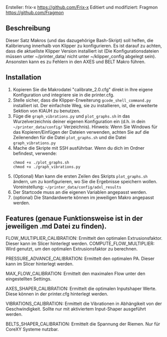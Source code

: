 Ersteller: frix-x https://github.com/Frix-x
Editiert und modifiziert: Fragmon https://github.com/Fragmon

## Beschreibung
Dieser Satz Makros (und das dazugehörige Bash-Skript) soll helfen, die Kalibrierung innerhalb von Klipper zu konfigurieren. 
Es ist darauf zu achten, dass die aktuellste Klipper Version installiert ist (Die Konfigurationsdateien müssen unter ~/printer_data/ nicht unter ~/klipper_config abgelegt sein). Ansonsten kann es zu Fehlern in den AXES und BELT Makro führen.

## Installation
  1. Kopieren Sie die Makrodatei "calibrate_2.0.cfg" direkt in Ihre eigene Konfiguration und integriere sie in die printer.cfg.
  2. Stelle  sicher, dass die Klipper-Erweiterung `gcode_shell_command.py` installiert ist. Der einfachste Weg, sie zu installieren, ist, die erweiterte Sektion von KIAUH zu benutzen.
  3. Füge die `graph_vibrations.py` und `plot_graphs.sh` in das Wurzelverzeichnis deiner eigenen Konfiguration ein (d.h. in dein `~/printer_data/config/` Verzeichnis).
     Hinweis: Wenn Sie Windows für das Kopieren/Einfügen der Dateien verwenden, achten Sie auf die Zeilenenden für die Datei `plot_graphs.sh` und die Datei                    `graph_vibrations.py`
  4. Mache die Skripte mit SSH ausführbar. Wenn du dich im Ordner befindest, verwende:
     ```
     chmod +x ./plot_graphs.sh
     chmod +x ./graph_vibrations.py
     ```
  5) (Optional) Man kann die ersten Zeilen des Skripts `plot_graphs.sh` ändern, um zu konfigurieren, wo Sie die Ergebnisse speichern wollen. 
  Voreinstellung: `~/printer_data/config/adxl_results`
  6) Der Startcode muss an die eigenen Variablen angepasst werden.
  7) (optional) Die Standardwerte können im jeweiligen Makro angepasst werden.
  
  
  ## Features (genaue Funktionsweise ist in der jeweiligen .md Datei zu finden).
  FLOW_MULTIPLIER_CALIBRATION: Ermittelt den optimalen Extrusionsfaktor. Dieser kann im Slicer hinterlegt werden.
    COMPUTE_FLOW_MULTIPLIER: Wird genutzt, um den optimalen Extrusionsfaktor zu berechnen.
    
  PRESSURE_ADVANCE_CALIBRATION: Ermittelt den optimalen PA. Dieser kann im Slicer hinterlegt werden.
  
  MAX_FLOW_CALIBRATION: Ermittelt den maximalen Flow unter den eingestellten Settings.
  
  AXES_SHAPER_CALIBRATION: Ermittelt die optimalen Inputshaper Werte. Diese können in der printer.cfg hinterlegt werden.
  
  VIBRATIONS_CALIBRATION: Ermittelt die Vibrationen in Abhängikeit von der Geschwindigkeit. Sollte nur mit aktiviertem Input-Shaper ausgeführt werden.
  
  BELTS_SHAPER_CALIBRATION: Ermittelt die Spannung der Riemen. Nur für CoreXY Systeme nutzbar.
  
  
  
  
